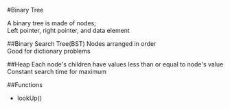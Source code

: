 #Binary Tree

A binary tree is made of nodes;  
Left pointer, right pointer, and data element

##Binary Search Tree(BST)
Nodes arranged in order  
Good for dictionary problems  

##Heap
Each node's children have values less than or equal to node's value  
Constant search time for maximum  

##Functions
- lookUp()




